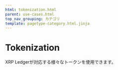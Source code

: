 ```yaml
---
html: tokenization.html
parent: use-cases.html
top_nav_grouping: カテゴリ
template: pagetype-category.html.jinja
---
```

# Tokenization
XRP Ledgerが対応する様々なトークンを使用できます。